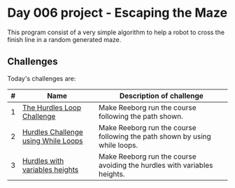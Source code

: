 # Day 006 project - Escaping the Maze

This program consist of a very simple algorithm to help a robot to cross the finish line in a random generated maze.

## Challenges

Today's challenges are:

| # | Name | Description of challenge |
| --- | --- | --- |
| 1 | [The Hurdles Loop Challenge](../challenges/challenge1.py) | Make Reeborg run the course following the path shown. |
| 2 | [Hurdles Challenge using While Loops](../challenges/challenge2.py) | Make Reeborg run the course following the path shown by using while loops. |
| 3 | [Hurdles with variables heights](../challenges/challenge3.py) | Make Reeborg run the course avoiding the hurdles with variables heights. |